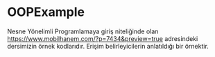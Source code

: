 # OOPExample
Nesne Yönelimli Programlamaya giriş niteliğinde olan https://www.mobilhanem.com/?p=7434&preview=true adresindeki dersimizin
örnek kodlarıdır. Erişim belirleyicilerin anlatıldığı bir örnektir.
